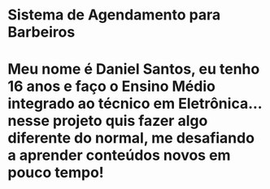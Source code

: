 # Sistema de Agendamento para Barbeiros

# Meu nome é Daniel Santos, eu tenho 16 anos e faço o Ensino Médio integrado ao técnico em Eletrônica... nesse projeto quis fazer algo diferente do normal, me desafiando a aprender conteúdos novos em pouco tempo!
